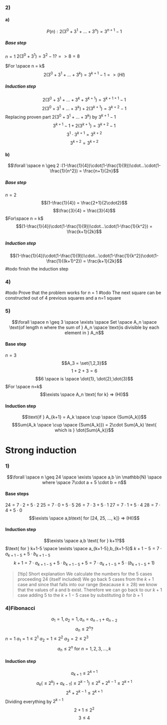 ### 2)
#### a)
$$P(n): 2(3^0+3^1 + ... + 3^n) = 3^{n+1} - 1$$
##### Base step
$n=1$
$2(3^0 + 3^1) = 3^2 - 1? => 8 = 8$ 

$For \space n = k$
$$2(3^0 + 3^1 + ... + 3^k) = 3^{k+1}-1 => (HI)$$
##### Induction step
$$2(3^0 + 3^1 + ... + 3^k + 3^{k+1}) = 3^{k+1+1}-1$$
$$2(3^0 + 3^1 + ... + 3^k) + 2(3^{k+1}) = 3^{k+2}-1$$
Replacing proven part $2(3^0 + 3^1 + ... + 3^k)$ by $3^{k+1}-1$
$$ 3^{k+1}-1 + 2(3^{k+1}) = 3^{k+2}-1$$
$$ 3^1\cdot3^{k+1} = 3^{k+2}$$
$$3^{k+2} = 3^{k+2}$$

#### b)
$$\forall \space n \geq 2 :(1-\frac{1}{4})\cdot(1-\frac{1}{9})\cdot...\cdot(1-\frac{1}{n^2}) = \frac{n+1}{2n}$$
##### Base step
$n=2$
$$(1-\frac{1}{4}) = \frac{2+1}{2\cdot2}$$
$$\frac{3}{4} = \frac{3}{4}$$
$For\space n = k$
$$(1-\frac{1}{4})\cdot(1-\frac{1}{9})\cdot...\cdot(1-\frac{1}{k^2}) = \frac{k+1}{2k}$$
##### Induction step

$$(1-\frac{1}{4})\cdot(1-\frac{1}{9})\cdot...\cdot(1-\frac{1}{k^2})\cdot(1-\frac{1}{(k+1)^2}) = \frac{k+1}{2k}$$
#todo finish the induction step

### 4)

#todo Prove that the problem works for n = 1
#todo The next square can be constructed out of 4 previous squares and a n=1 square
### 5)
$$\forall \space n \geq 3 \space \exists \space Set \space A_n \space \text{of length n where the sum of } A_n \space \text{is divisible by each element in } A_n$$
#### Base step
$n=3$
$$A_3 = \set{1,2,3}$$
$$1+2+3 = 6$$
$$6 \space is \space \dot{1}, \dot{2},\dot{3}$$
$For \space n=k$
$$\exists \space A_n \text{ for k} => (HI)$$
#### Induction step
$$\text{if } A_{k+1} = A_k \space \cup \space {Sum(A_k)}$$
$$Sum(A_k \space \cup \space {Sum(A_k)}) = 2\cdot Sum(A_k) \text{ which is } \dot{Sum(A_k)}$$
# Strong induction

### 1)
$$\forall \space n \geq 24 \space \exists \space a,b \in \mathbb{N} \space where \space 7\cdot a + 5 \cdot b = n$$
#### Base steps
$24 = 7\cdot2 + 5\cdot2$
$25 = 7\cdot0 + 5\cdot5$
$26 = 7\cdot3 + 5\cdot1$
$27 = 7\cdot1 + 5\cdot4$
$28 = 7\cdot4 + 5\cdot0$
$$\exists \space a,b\text{ for [24, 25, ..., k]} => (HI)$$
#### Induction step
$$\exists \space a,b \text{ for } k+1?$$
$\text{ for } k+1-5 \space \exists \space a_{k+1-5},b_{k+1-5}$
$k+1-5 = 7 \cdot a_{k+1-5} + 5 \cdot b_{k+1-5}$
$$k+1 = 7\cdot a_{k+1-5} + 5 \cdot b_{k+1-5} + 5 =  7\cdot a_{k+1-5} + 5 \cdot (b_{k+1-5}+1)$$
>[!tip] Short explanation
>We calculate the numbers for the 5 cases proceeding 24 (itself included)
>We go back 5 cases from the $k+1$ case and since that falls into our range (beacause $k \geq 28$) we know that the values of a and b exist.
>Therefore we can go back to our $k+1$ case adding 5 to the $k+1-5$ case by substituting $b$ for $b+1$

### 4)Fibonacci
$$a_1 = 1, a_2 = 1, a_n=a_{n-1} + a_{n-2}$$
$$a_n \leq 2^n?$$
$n=1$
$a_1 = 1 \leq 2^1$
$a_2 = 1 \leq 2^2$
$a_3 = 2 \leq 2^3$
$$a_n \leq 2^n \text{ for } n=1,2,3, ...,k$$
#### Induction step
$$a_{k+1}\leq2^{k+1}$$
$$a_{k}(\leq 2^k)+a_{k-1}(\leq 2^{k-1})\leq2^{k}+2^{k-1}\leq 2^{k+1}$$
$$2^{k}+2^{k-1}\leq 2^{k+1}$$
Dividing everything by $2^{k-1}$
$$2+1\leq 2^2$$
$$3\leq 4$$

